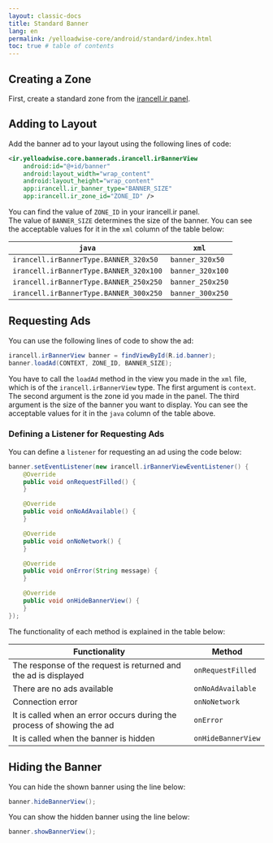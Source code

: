 ```yaml
---
layout: classic-docs
title: Standard Banner
lang: en
permalink: /yelloadwise-core/android/standard/index.html
toc: true # table of contents
---
```


## Creating a Zone
First, create a standard zone from the [irancell.ir panel](https://dashboard.irancell.ir/).

## Adding to Layout
Add the banner ad to your layout using the following lines of code:

```xml
<ir.yelloadwise.core.bannerads.irancell.irBannerView
    android:id="@+id/banner"
    android:layout_width="wrap_content"
    android:layout_height="wrap_content"
    app:irancell.ir_banner_type="BANNER_SIZE"
    app:irancell.ir_zone_id="ZONE_ID" />
```

You can find the value of `ZONE_ID` in your irancell.ir panel.  
The value of `BANNER_SIZE` determines the size of the banner. You can see the acceptable values for it in the `xml` column of the table below:

| `java` | `xml` |
| - | - |
| `irancell.irBannerType.BANNER_320x50` | `banner_320x50` |
| `irancell.irBannerType.BANNER_320x100` | `banner_320x100` |
| `irancell.irBannerType.BANNER_250x250` | `banner_250x250` |
| `irancell.irBannerType.BANNER_300x250` | `banner_300x250` |

## Requesting Ads
You can use the following lines of code to show the ad:
```java
irancell.irBannerView banner = findViewById(R.id.banner);
banner.loadAd(CONTEXT, ZONE_ID, BANNER_SIZE);
```
You have to call the `loadAd` method in the view you made in the `xml` file, which is of the `irancell.irBannerView` type.
The first argument is `context`.  
The second argument is the zone id you made in the panel.
The third argument is the size of the banner you want to display. You can see the acceptable values for it in the `java` column of the table above.

### Defining a Listener for Requesting Ads
You can define a `listener` for requesting an ad using the code below:

```java
banner.setEventListener(new irancell.irBannerViewEventListener() {
    @Override
    public void onRequestFilled() {
    }

    @Override
    public void onNoAdAvailable() {
    }

    @Override
    public void onNoNetwork() {
    }

    @Override
    public void onError(String message) {
    }

    @Override
    public void onHideBannerView() {
    }
});
```

The functionality of each method is explained in the table below:

| Functionality | Method |
| - | - |
| The response of the request is returned and the ad is displayed | `onRequestFilled` |
| There are no ads available | `onNoAdAvailable` |
| Connection error | `onNoNetwork` |
|  It is called when an error occurs during the process of showing the ad | `onError` |
|  It is called when the banner is hidden | `onHideBannerView` |

## Hiding the Banner
You can hide the shown banner using the line below:

```java
banner.hideBannerView();
```
You can show the hidden banner using the line below:

```java
banner.showBannerView();
```
